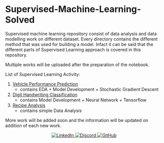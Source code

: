# Supervised-Machine-Learning-Solved

Supervised machine learning repository consist of data analysis and data modelling work on different dataset. Every directory contains the different method that was used for building a model. Infact it can be said that the different parts of Supervised Learning approach is covered in this repository.

Multiple works will be uploaded after the preparation of the notebook.

List of Supervised Learning Activity:

1. [Vehicle Performance Prediction](https://github.com/CosmiX-6/Supervised-Machine-Learning-Solved/tree/master/VehiclePerformancePrediction "Goto Vehicle Performance")
	+ contains EDA + Model Development + Stochastic Gradient Descent
2. [Digit Handwriting Classification](https://github.com/CosmiX-6/Supervised-Machine-Learning-Solved/tree/master/Digit%20Handwriting%20Classification "Goto Digit Classification")
    + contains Model Development + Neural Network + Tensorflow
3. [Recipe Analysis](https://github.com/CosmiX-6/Supervised-Machine-Learning-Solved/tree/master/Recipes%20Analysis "Goto Recipe Analysis")
    + contains simple Data Analysis

More work will be added soon and the information will be updated on addition of each new work.

<p align="center">
  <a href="https://www.linkedin.com/in/akash-sharma-01775b14a">
    <img src="https://img.shields.io/static/v1?logo=linkedin&labelColor=orange&logoColor=white&label=&message=LinkedIn&color=informational&style=plastic" alt="LinkedIn">
  </a>
  <a href="https://discord.com/users/366283102462541865">
    <img src="https://img.shields.io/static/v1?logo=discord&labelColor=grey&logoColor=white&label=&message=Discord&color=blue&style=plastic" alt="Discord">
  </a>
  <a href="https://github.com/CosmiX-6">
    <img src="https://img.shields.io/static/v1?logo=github&labelColor=green&logoColor=black&label=&message=GitHub&color=black&style=plastic" alt="GitHub">
  </a>
</p>

